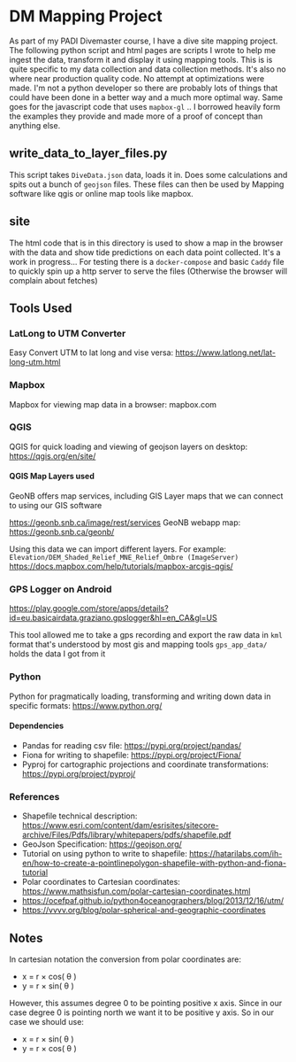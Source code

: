 # DM Mapping Project
As part of my PADI Divemaster course, I have a dive site mapping project. The following python script and html pages are scripts I wrote to help me ingest the data, transform it and display it using mapping tools.
This is is quite specific to my data collection and data collection methods. It's also no where near production quality code. No attempt at optimizations were made. I'm not a python developer so there are probably lots of things that could have
been done in a better way and a much more optimal way. Same goes for the javascript code that uses `mapbox-gl` .. I borrowed heavily form the examples they provide and made more of a proof of concept than anything else.

## write_data_to_layer_files.py
This script takes `DiveData.json` data, loads it in. Does some calculations and spits out a bunch of `geojson` files.
These files can then be used by Mapping software like qgis or online map tools like mapbox.

## site
The html code that is in this directory is used to show a map in the browser with the data and show tide predictions on each data point collected. It's a work in progress...
For testing there is a `docker-compose` and basic `Caddy` file to quickly spin up a http server to serve the files (Otherwise the browser will complain about fetches)

## Tools Used
### LatLong to UTM Converter
Easy Convert UTM to lat long and vise versa: https://www.latlong.net/lat-long-utm.html
### Mapbox
Mapbox for viewing map data in a browser: mapbox.com
### QGIS 
QGIS for quick loading and viewing of geojson layers on desktop: https://qgis.org/en/site/
#### QGIS Map Layers used
GeoNB offers map services, including GIS Layer maps that we can connect to using our GIS software

https://geonb.snb.ca/image/rest/services
GeoNB webapp map: https://geonb.snb.ca/geonb/

Using this data we can import different layers. For example: `Elevation/DEM_Shaded_Relief_MNE_Relief_Ombre (ImageServer)`
https://docs.mapbox.com/help/tutorials/mapbox-arcgis-qgis/
### GPS Logger on Android
https://play.google.com/store/apps/details?id=eu.basicairdata.graziano.gpslogger&hl=en_CA&gl=US

This tool allowed me to take a gps recording and export the raw data in `kml` format that's understood by most gis and mapping tools
`gps_app_data/` holds the data I got from it

### Python 
Python for pragmatically loading, transforming and writing down data in specific formats: https://www.python.org/
#### Dependencies
- Pandas for reading csv file: https://pypi.org/project/pandas/
- Fiona for writing to shapefile: https://pypi.org/project/Fiona/
- Pyproj for cartographic projections and coordinate transformations: https://pypi.org/project/pyproj/
### References
- Shapefile technical description: https://www.esri.com/content/dam/esrisites/sitecore-archive/Files/Pdfs/library/whitepapers/pdfs/shapefile.pdf
- GeoJson Specification: https://geojson.org/
- Tutorial on using python to write to shapefile: https://hatarilabs.com/ih-en/how-to-create-a-pointlinepolygon-shapefile-with-python-and-fiona-tutorial
- Polar coordinates to Cartesian coordinates: https://www.mathsisfun.com/polar-cartesian-coordinates.html
- https://ocefpaf.github.io/python4oceanographers/blog/2013/12/16/utm/
- https://vvvv.org/blog/polar-spherical-and-geographic-coordinates

## Notes
In cartesian notation
the conversion from polar coordinates are:

* x = r × cos( θ )
* y = r × sin( θ )

However, this assumes degree 0 to be pointing positive x axis.
Since in our case degree 0 is pointing north we want it to be positive y axis.
So in our case we should use:
* x = r × sin( θ )
* y = r × cos( θ )